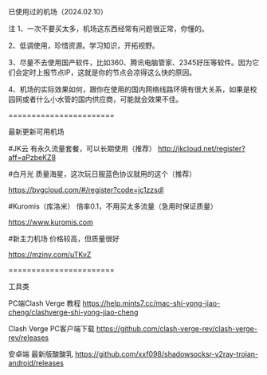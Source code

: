 已使用过的机场（2024.02.10）

注 1、一次不要买太多，机场这东西经常有问题很正常，你懂的。

2、低调使用，珍惜资源。学习知识，开拓视野。

3、尽量不去使用国产软件，比如360、腾讯电脑管家、2345好压等软件。因为它们会定时上报节点IP，这就是你的节点会凉得这么快的原因。

4、机场的实际效果如何，跟你在使用的国内网络线路环境有很大关系，如果是校园网或者什么小水管的国内供应商，可能就会效果不佳。

=======================

最新更新可用机场

#JK云 有永久流量套餐，可以长期使用（推荐） http://jkcloud.net/register?aff=aPzbeKZ8

#白月光 质量海星，这次玩日服蓝色协议就用的这个（推荐）

https://bygcloud.com/#/register?code=jc1zzsdl

#Kuromis（库洛米） 倍率0.1，不用买太多流量（急用时保证质量）

https://www.kuromis.com

#新主力机场 价格较高，但质量很好

https://mzinv.com/uTKvZ

=======================

工具类

PC端Clash Verge 教程 https://help.mints7.cc/mac-shi-yong-jiao-cheng/clashverge-shi-yong-jiao-cheng

Clash Verge PC客户端下载 https://github.com/clash-verge-rev/clash-verge-rev/releases

安卓端 最新版酸酸乳 https://github.com/xxf098/shadowsocksr-v2ray-trojan-android/releases

